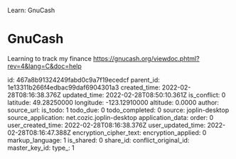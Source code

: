 Learn: GnuCash

# GnuCash
Learning to track my finance
https://gnucash.org/viewdoc.phtml?rev=4&lang=C&doc=help

id: 467a8b91324249fabd0c9a7f19ecedcf
parent_id: 1e13311b266f4edbac99daf6904301a3
created_time: 2022-02-28T08:16:38.376Z
updated_time: 2022-02-28T08:50:10.361Z
is_conflict: 0
latitude: 49.28250000
longitude: -123.12910000
altitude: 0.0000
author: 
source_url: 
is_todo: 1
todo_due: 0
todo_completed: 0
source: joplin-desktop
source_application: net.cozic.joplin-desktop
application_data: 
order: 0
user_created_time: 2022-02-28T08:16:38.376Z
user_updated_time: 2022-02-28T08:16:47.388Z
encryption_cipher_text: 
encryption_applied: 0
markup_language: 1
is_shared: 0
share_id: 
conflict_original_id: 
master_key_id: 
type_: 1